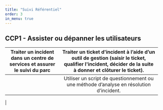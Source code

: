 ```yaml
---
title: "Suivi Référentiel"
order: 3
in_menu: true
---
```

## CCP1 - Assister ou dépanner les utilisateurs

| Traiter un incident dans un centre de services et assurer le suivi du parc | Traiter un ticket d'incident à l’aide d’un outil de gestion (saisir le ticket, qualifier l'incident, décider de la suite à donner et clôturer le ticket). 
|:-------------:|:------------:|
| | Utiliser un script de questionnement ou une méthode d’analyse en résolution d’incident. |
| 